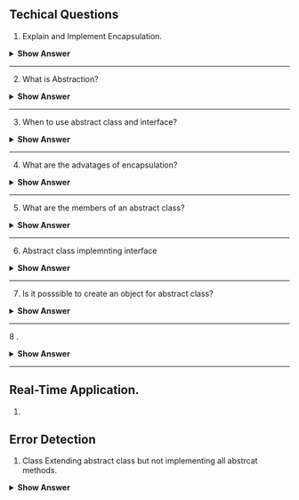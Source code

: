 ## Techical Questions

1. Explain and Implement Encapsulation.

<details>

<summary><b>Show Answer</b> </summary>
	
> Encapsulation is the creating a class with realted feilds and methods and hiding the feilds and methods from the rest of the world, this can be achived by creating feilds and methods and private and accesing the feilds and methods using objects.
  
  ``` java
  
  import java.util.Random;

public class ATM {
	
	static double balance = 10000;
	
	double debitAmmount(double ammount) {
		balance-=ammount;
		return balance;
	}
	
	private String generateOTP( ) {
		Random rnd = new Random();
	    int number = rnd.nextInt(999999);
	    return String.format("%06d", number);	
	}
	
	double creditAmmount( double ammount) {
		
		balance+=ammount;
		return balance;
	}
	double displayBalance()
	{
		return balance;
	}
	public static void main(String[] args) {
		ATM a = new ATM();
		System.out.println("Ammount credited and Final balance: "+ a.creditAmmount(1000));
		System.out.println("Ammount debited and Final balance:" + a.debitAmmount(100));
		System.out.println("Account Balance: "+ a.displayBalance());
		System.out.println(a.generateOTP());
		
	}

}
  
  
  ```
  
  > In the above code, the class ATM contains feilds and methods, and they are encapsulated into the class, all the feilds and methods can be accessed by an object 'a'.
    
  </details>
   </details>
   
 ---
   
2. What is Abstraction?

<details> <summary><b>Show Answer</b></summary>
	
> Abstraction is hiding the feilds and methods of a class or interface by extending or implementing them using a different class.
> In java Abstraction can be achieved in two ways	
> 1. By creating an abstract class with abstract methods.
> 2. By creating an interface with abstract methods.

</details>

---

3. When to use abstract class and interface?

<details><summary><b>Show Answer</b></summary>
	
<b>Abstract Class: </b>

> 1. When classes are closely related and share the implementation an abstract class can be used. 
> 2. To create unrelated classes with same methods and fields but with access modifiers other than public, i.e. private and protected.
> 3. to declare non static and non final methods, which can be altered by creating methods and using an object of the class.
	
<b>Interface: </b>

> 1. When classes are not related, they have same methods but different imolementations an interface is used.
> 2. when behavior is specified but the implementation of the behavior can be altered.
> 3. To implement Multiple Inheritance of value.

</details>

---

4. What are the advatages of encapsulation?

<details> <summary><b>Show Answer</b></summary>
	
> 1. Encapsulation is used to implement data binding and data hinding.
> 2. Encapsulation allows code reusability.
> 3. It is used to maintain data security by restricting the access to only the non private members of the class.

</details>

---

5. What are the members of an abstract class?

<details> <summary><b>Show Answer</b></summary>
	
> 1. feilds
> 2. Absatract Method
> 3. Non Abstract Mtehod.
> 4. Constructor 
> 5. main() method.

</details>

---

6. Abstract class implemnting interface

<details> <summary><b>Show Answer</b></summary>
	
> 

</details>

---

7. Is it posssible to create an object for abstract class?

<details> <summary><b>Show Answer</b></summary>
	
> No, abstract class can not be initialized as it contains incomplete methods( abstract methods or methods with no imolementation).
> One way to create an object for an abstract class is use an Anonymous inner class.

</details>

---



8 . 

<details> <summary><b>Show Answer</b></summary>
	
> 

</details>



---




## Real-Time Application.

1.

## Error Detection

1. Class Extending abstract class but not implementing all abstrcat methods.


<details> <summary><b>Show Answer</b></summary>
	
> 

</details>






